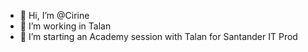 - 👋 Hi, I’m @Cirine
- 👀 I’m working in Talan
- 💞️ I’m starting an Academy session with Talan for Santander IT Prod

